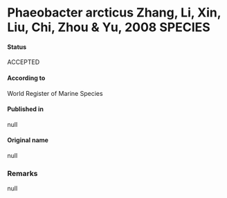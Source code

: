 Phaeobacter arcticus Zhang, Li, Xin, Liu, Chi, Zhou & Yu, 2008 SPECIES
=======

#### Status
ACCEPTED

#### According to
World Register of Marine Species

#### Published in
null

#### Original name
null

### Remarks
null